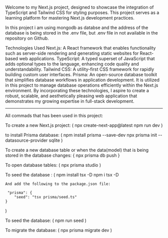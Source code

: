 Welcome to my Next.js project, designed to showcase the integration of TypeScript and Tailwind CSS for styling purposes. This project serves as a learning platform for mastering Next.js development practices.

In this project i am using mongodb as databse and the address of the database is being stored in the .env file, but .env file in not
available in the repository on Github.

Technologies Used
Next.js: A React framework that enables functionality such as server-side rendering and generating static websites for React-based web applications.
TypeScript: A typed superset of JavaScript that adds optional types to the language, enhancing code quality and understandability.
Tailwind CSS: A utility-first CSS framework for rapidly building custom user interfaces.
Prisma: An open-source database toolkit that simplifies database workflows in application development. It is utilized in this project to manage database operations efficiently within the Next.js environment.
By incorporating these technologies, I aspire to create a robust, scalable, and aesthetically pleasing web application that demonstrates my growing expertise in full-stack development.

---

All commads that has been used in this project:

To create a new Next.js project:
(
npx create-next-app@latest
npm run dev
)

to install Prisma database:
(
npm install prisma --save-dev
npx prisma init --datasource-provider sqlite
)

To create a new database table or when the data(model) that is being stored in the database changes:
{
npx prisma db push
}

To open database tables:
(
npx prisma studio
)

To seed the database :
(
npm install tsx -D
npm i tsx -D

    And add the following to the package.json file:

     "prisma": {
        "seed": "tsx prisma/seed.ts"
    }

)

To seed the database:
(
npm run seed
)

To migrate the database:
(
npx prisma migrate dev
)
